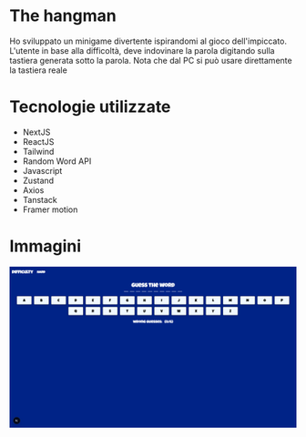 # The hangman

Ho sviluppato un minigame divertente ispirandomi al gioco dell'impiccato. L'utente in base alla difficoltà, deve indovinare la parola digitando sulla tastiera generata sotto la parola. Nota che dal PC si può usare direttamente la tastiera reale

# Tecnologie utilizzate
- NextJS
- ReactJS
- Tailwind
- Random Word API
- Javascript
- Zustand
- Axios
- Tanstack
- Framer motion

# Immagini

![Overview](public/screenshots/overview.png)
